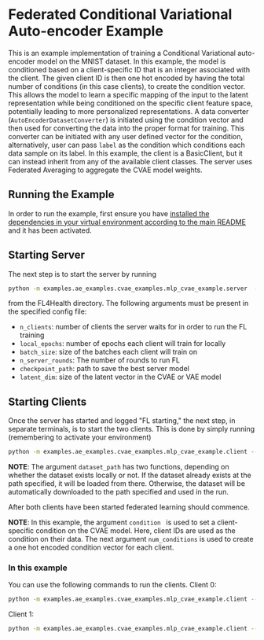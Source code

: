 # Federated Conditional Variational Auto-encoder Example
This is an example implementation of training a Conditional Variational auto-encoder model on the MNIST dataset. In this example, the model is conditioned based on a client-specific ID that is an integer associated with the client. The given client ID is then one hot encoded by having the total number of conditions (in this case clients), to create the condition vector. This allows the model to learn a specific mapping of the input to the latent representation while being conditioned on the specific client feature space, potentially leading to more personalized representations. A data converter (`AutoEncoderDatasetConverter`) is initiated using the condition vector and then used for converting the data into the proper format for training. This converter can be initiated with any user defined vector for the condition, alternatively, user can pass `label` as the condition which conditions each data sample on its label.
In this example, the client is a BasicClient, but it can instead inherit from any of the available client classes. The server uses Federated Averaging to aggregate the CVAE model weights.

## Running the Example
In order to run the example, first ensure you have [installed the dependencies in your virtual environment according to the main README](/README.md#development-requirements) and it has been activated.

## Starting Server

The next step is to start the server by running
```bash
python -m examples.ae_examples.cvae_examples.mlp_cvae_example.server  --config_path /path/to/config.yaml
```
from the FL4Health directory. The following arguments must be present in the specified config file:
* `n_clients`: number of clients the server waits for in order to run the FL training
* `local_epochs`: number of epochs each client will train for locally
* `batch_size`: size of the batches each client will train on
* `n_server_rounds`: The number of rounds to run FL
* `checkpoint_path`: path to save the best server model
* `latent_dim`: size of the latent vector in the CVAE or VAE model

## Starting Clients

Once the server has started and logged "FL starting," the next step, in separate terminals, is to start the two
clients. This is done by simply running (remembering to activate your environment)
```bash
python -m examples.ae_examples.cvae_examples.mlp_cvae_example.client --dataset_path /path/to/data --condition "client's ID number" --num_conditions "total number of clients (client IDs)"
```
**NOTE**: The argument `dataset_path` has two functions, depending on whether the dataset exists locally or not. If
the dataset already exists at the path specified, it will be loaded from there. Otherwise, the dataset will be
automatically downloaded to the path specified and used in the run.

After both clients have been started federated learning should commence.

**NOTE**: In this example, the argument `condition ` is used to set a client-specific condition on the CVAE model. Here, client IDs are used as the condition on their data. The next argument `num_conditions` is used to create a one hot encoded condition vector for each client.

### In this example
You can use the following commands to run the clients.
Client 0:
```bash
python -m examples.ae_examples.cvae_examples.mlp_cvae_example.client --dataset_path examples/datasets/MNIST --condition 0 --num_conditions 2
```
Client 1:
```bash
python -m examples.ae_examples.cvae_examples.mlp_cvae_example.client --dataset_path examples/datasets/MNIST --condition 1 --num_conditions 2
```
